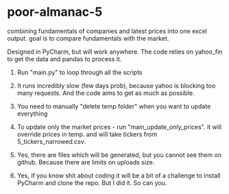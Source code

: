 # poor-almanac-5

combining fundamentals of companies and latest prices into one excel output. 
goal is to compare fundamentals with the market.

Designed in PyCharm, but will work anywhere. The code relies on yahoo_fin to get the data and pandas to process it.  

1. Run "main.py" to loop through all the scripts
2. It runs incredibly slow (few days prob), because yahoo is blocking too many requests. And the code aims to get as much as possible.
3. You need to manually "delete temp folder" when you want to update everything
4. To update only the market prices - run "main_update_only_prices". it will override prices in temp. and will take tickers from 5_tickers_narrowed.csv.

5. Yes, there are files which will be generated, but you cannot see them on github. Because there are limits on uploads size. 
6. Yes, if you know shit about coding it will be a bit of a challenge to install PyCharm and clone the repo. But I did it. So can you.
